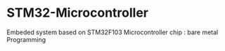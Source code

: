 # STM32-Microcontroller
 Embeded system based on STM32F103 Microcontroller chip : bare metal Programming 
